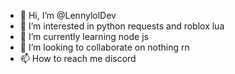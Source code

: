 - 👋 Hi, I’m @LennylolDev
- 👀 I’m interested in python requests and roblox lua
- 🌱 I’m currently learning node js
- 💞️ I’m looking to collaborate on nothing rn
- 📫 How to reach me discord

<!---
LennylolDev/LennylolDev is a ✨ special ✨ repository because its `README.md` (this file) appears on your GitHub profile.
You can click the Preview link to take a look at your changes.
--->
